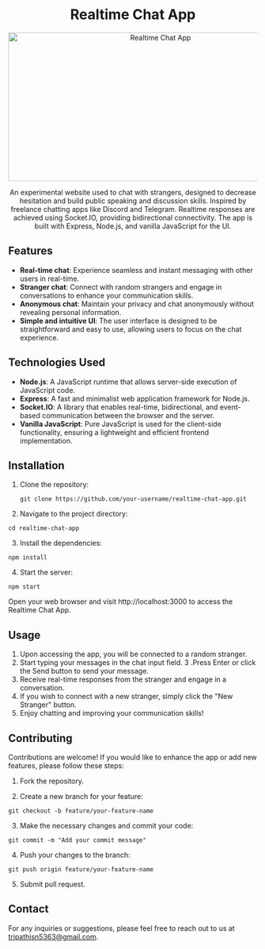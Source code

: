<h1 align="center">Realtime Chat App</h1>

<p align="center">
  <img src="https://images.ctfassets.net/paqvtpyf8rwu/6SJ0s4AO4MtuPPnCMwFxUP/a800fcfa44e35b32ca8c3f1ef35224f8/blog-chat-hero.png" alt="Realtime Chat App" width="600" height="300">
</p>

<p align="center">
  An experimental website used to chat with strangers, designed to decrease hesitation and build public speaking and discussion skills. Inspired by freelance chatting apps like Discord and Telegram. Realtime responses are achieved using Socket.IO, providing bidirectional connectivity. The app is built with Express, Node.js, and vanilla JavaScript for the UI.
</p>

## Features

- **Real-time chat**: Experience seamless and instant messaging with other users in real-time.
- **Stranger chat**: Connect with random strangers and engage in conversations to enhance your communication skills.
- **Anonymous chat**: Maintain your privacy and chat anonymously without revealing personal information.
- **Simple and intuitive UI**: The user interface is designed to be straightforward and easy to use, allowing users to focus on the chat experience.

## Technologies Used

- **Node.js**: A JavaScript runtime that allows server-side execution of JavaScript code.
- **Express**: A fast and minimalist web application framework for Node.js.
- **Socket.IO**: A library that enables real-time, bidirectional, and event-based communication between the browser and the server.
- **Vanilla JavaScript**: Pure JavaScript is used for the client-side functionality, ensuring a lightweight and efficient frontend implementation.

## Installation

1. Clone the repository:

   ```shell
   git clone https://github.com/your-username/realtime-chat-app.git
   ```
2. Navigate to the project directory:

```shell
cd realtime-chat-app
```

3. Install the dependencies:
```shell
npm install
```
4. Start the server:
```shell
npm start
```
Open your web browser and visit http://localhost:3000 to access the Realtime Chat App.

## Usage
1. Upon accessing the app, you will be connected to a random stranger.
2. Start typing your messages in the chat input field.
3 .Press Enter or click the Send button to send your message.
4. Receive real-time responses from the stranger and engage in a conversation.
5. If you wish to connect with a new stranger, simply click the "New Stranger" button.
6. Enjoy chatting and improving your communication skills!

## Contributing
Contributions are welcome! If you would like to enhance the app or add new features, please follow these steps:

1. Fork the repository.

2. Create a new branch for your feature:
```shell
git checkout -b feature/your-feature-name
```
3. Make the necessary changes and commit your code:
```shell
git commit -m "Add your commit message"
```
4. Push your changes to the branch:
```shell
git push origin feature/your-feature-name
```
5. Submit pull request.


## Contact
For any inquiries or suggestions, please feel free to reach out to us at tripathisn5363@gmail.com.

